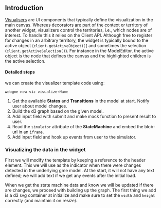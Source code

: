 ## Introduction
[Visualisers](https://github.com/webgme/webgme/wiki/GME-Visualizers) are UI components that typically define the visualization in the 
main canvas. Whereas decorators are part of the context or territory of another widget, visualizers control the territories, i.e., which 
nodes are of interest. To handle this it relies on the Client API.
Although free to register for changes in an arbitrary territory, the widget is typically bound to the active object (`client.getActiveObject()`) and
sometimes the selection (`client.getActiveSelection()`). For instance in the ModelEditor, the active object is the node that defines the canvas and the highlighted children is the
active selection.

#### Detailed steps
we can create the visualizer template code using:
 ```
 webgme new viz visualizerName
 ```
1. Get the available **States** and **Transitions** in the model at start. Notify user about model changes.
2. Build the d3 graph based on the given model.
3. Add input field with submit and make mock function to present result to user.
4. Read the `simulator` attribute of the **StateMachine** and embed the blob-url in an `iframe`.
6. Add input field and hook up events from user to the simulator.


### Visualizing the data in the widget
First we will modify the template by keeping a reference to the header element. This we will use as the indicator when there were
changes detected in the underlying gme model. At the start, it will not have any text defined; we will add text if we get any events after the initial load.

When we get the state machine data and know we will be updated if there are changes, we proceed with building up the graph.
The first thing we add is a d3 svg container at initialize and make sure to set the `width` and `height` correctly (and maintain it
on resize).
